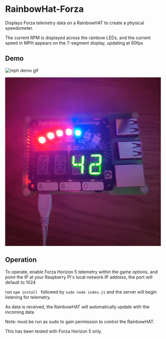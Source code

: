# RainbowHat-Forza
Displays Forza telemetry data on a RainbowHAT to create a physical speedometer.

The current RPM is displayed across the rainbow LEDs, and the current speed in MPH appears on the 7-segment display, updating at 60fps


## Demo
![mph demo gif](mph.gif)

![rpm image](rpm.jpg)

## Operation
To operate, enable Forza Horizon 5 telemetry within the game options, and point the IP at your Raspberry Pi's local network IP address, the port will default to 1024

run ```npm install ``` followed by ```sudo node index.js``` and the server will begin listening for telemetry.

As data is received, the RainbowHAT will automatically update with the incoming data

Note: must be run as sudo to gain permission to control the RainbowHAT.

This has been tested with Forza Horizon 5 only.
